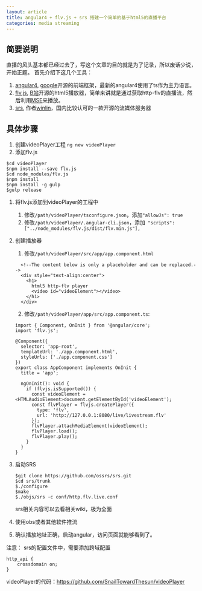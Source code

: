 ```yaml
---
layout: article
title: angular4 + flv.js + srs 搭建一个简单的基于html5的直播平台
categories: media streaming
---
```

## 简要说明
直播的风头基本都已经过去了，写这个文章的目的就是为了记录，所以废话少说，开始正题。
首先介绍下这几个工具：
1. [angular4](https://angular.io/), [google](www.google.com)开源的前端框架，最新的angular4使用了ts作为主力语言。
1. [flv.js](https://github.com/Bilibili/flv.js), [B站](www.bilibili.com)开源的html5播放器，简单来讲就是通过获取http-flv的直播流，然后利用[MSE](https://www.w3.org/TR/media-source/)来播放。
1. [srs](https://github.com/ossrs/srs), 作者[winlin](https://github.com/winlinvip)，国内比较认可的一款开源的流媒体服务器

## 具体步骤
1. 创建videoPlayer工程
    `ng new videoPlayer`
1. 添加flv.js
```
$cd videoPlayer
$npm install --save flv.js
$cd node_modules/flv.js
$npm install
$npm install -g gulp
$gulp release
```
1. 将flv.js添加到videoPlayer的工程中
     1. 修改`/path/videoPlayer/tsconfigure.json`，添加`"allowJs": true`
     1. 修改`/path/videoPlayer/.angular-cli.json`，添加` "scripts": ["../node_modules/flv.js/dist/flv.min.js"],`
      
1. 创建播放器
      1. 修改`/path/videoPlayer/src/app/app.component.html`
      
      ```
        <!--The content below is only a placeholder and can be replaced.-->
        <div style="text-align:center">
          <h1>
            html5 http-flv player
            <video id="videoElement"></video>
          </h1>
        </div>
      ```
      
     2. 修改`/path/videoPlayer/app/src/app.component.ts`:
     
      ```
      import { Component, OnInit } from '@angular/core';
      import 'flv.js';
      
      @Component({
        selector: 'app-root',
        templateUrl: './app.component.html',
        styleUrls: ['./app.component.css']
      })
      export class AppComponent implements OnInit {
        title = 'app';

        ngOnInit(): void {
          if (flvjs.isSupported()) {
            const videoElement =    <HTMLAudioElement>document.getElementById('videoElement');
            const flvPlayer = flvjs.createPlayer({
              type: 'flv',
              url: 'http://127.0.0.1:8080/live/livestream.flv'
            });
            flvPlayer.attachMediaElement(videoElement);
            flvPlayer.load();
            flvPlayer.play();
          }
        }
      }
      ```
      
1. 启动SRS
    ```
    $git clone https://github.com/ossrs/srs.git
    $cd srs/trunk
    $./configure
    $make
    $./objs/srs -c conf/http.flv.live.conf
    ```
    srs相关内容可以去看相关wiki，极为全面

1. 使用obs或者其他软件推流

1. 确认播放地址正确，启动angular，访问页面就能够看到了。

 注意：
srs的配置文件中，需要添加跨域配置
```
http_api {
    crossdomain on;
}
```

videoPlayer的代码：https://github.com/SnailTowardThesun/videoPlayer
